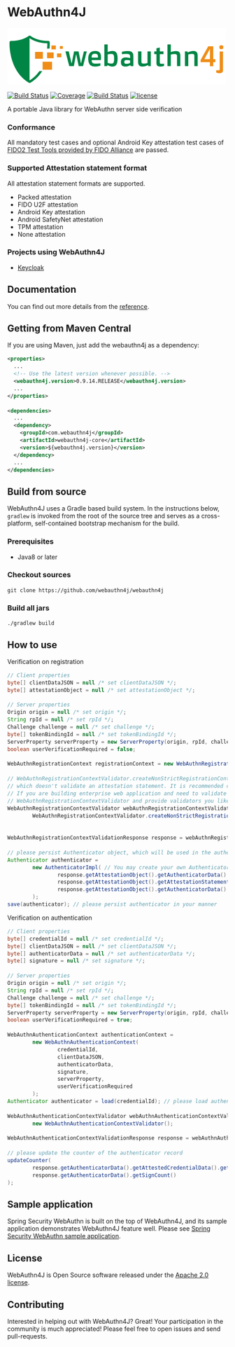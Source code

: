 # WebAuthn4J

![WebAuthn4J](./docs/image/logo.png)

[![Build Status](https://travis-ci.org/webauthn4j/webauthn4j.svg?branch=master)](https://travis-ci.org/webauthn4j/webauthn4j)
[![Coverage](https://sonarcloud.io/api/project_badges/measure?project=webauthn4j&metric=coverage)](https://sonarcloud.io/dashboard?id=webauthn4j)
[![Build Status](https://img.shields.io/maven-central/v/com.webauthn4j/webauthn4j-core.svg)](https://search.maven.org/#search%7Cga%7C1%7Cwebauthn4j)
[![license](https://img.shields.io/github/license/webauthn4j/webauthn4j.svg)](https://github.com/webauthn4j/webauthn4j/blob/master/LICENSE.txt)

A portable Java library for WebAuthn server side verification

### Conformance

All mandatory test cases and optional Android Key attestation test cases of [FIDO2 Test Tools provided by FIDO Alliance](https://fidoalliance.org/certification/functional-certification/conformance/)
are passed.

### Supported Attestation statement format

All attestation statement formats are supported.

* Packed attestation
* FIDO U2F attestation
* Android Key attestation
* Android SafetyNet attestation
* TPM attestation
* None attestation

### Projects using WebAuthn4J

* [Keycloak](https://www.keycloak.org/)

## Documentation

You can find out more details from the [reference](https://webauthn4j.github.io/webauthn4j/en/).

## Getting from Maven Central

If you are using Maven, just add the webauthn4j as a dependency:

```xml
<properties>
  ...
  <!-- Use the latest version whenever possible. -->
  <webauthn4j.version>0.9.14.RELEASE</webauthn4j.version>
  ...
</properties>

<dependencies>
  ...
  <dependency>
    <groupId>com.webauthn4j</groupId>
    <artifactId>webauthn4j-core</artifactId>
    <version>${webauthn4j.version}</version>
  </dependency>
  ...
</dependencies>
```


## Build from source

WebAuthn4J uses a Gradle based build system.
In the instructions below, `gradlew` is invoked from the root of the source tree and serves as a cross-platform,
self-contained bootstrap mechanism for the build.

### Prerequisites

- Java8 or later

### Checkout sources

```
git clone https://github.com/webauthn4j/webauthn4j
```

### Build all jars

```
./gradlew build
```

## How to use

Verification on registration
```java 
// Client properties
byte[] clientDataJSON = null /* set clientDataJSON */;
byte[] attestationObject = null /* set attestationObject */;

// Server properties
Origin origin = null /* set origin */;
String rpId = null /* set rpId */;
Challenge challenge = null /* set challenge */;
byte[] tokenBindingId = null /* set tokenBindingId */;
ServerProperty serverProperty = new ServerProperty(origin, rpId, challenge, tokenBindingId);
boolean userVerificationRequired = false;

WebAuthnRegistrationContext registrationContext = new WebAuthnRegistrationContext(clientDataJSON, attestationObject, serverProperty, userVerificationRequired);

// WebAuthnRegistrationContextValidator.createNonStrictRegistrationContextValidator() returns a WebAuthnRegistrationContextValidator instance
// which doesn't validate an attestation statement. It is recommended configuration for most web application.
// If you are building enterprise web application and need to validate the attestation statement, use the constructor of
// WebAuthnRegistrationContextValidator and provide validators you like
WebAuthnRegistrationContextValidator webAuthnRegistrationContextValidator =
        WebAuthnRegistrationContextValidator.createNonStrictRegistrationContextValidator();


WebAuthnRegistrationContextValidationResponse response = webAuthnRegistrationContextValidator.validate(registrationContext);

// please persist Authenticator object, which will be used in the authentication process.
Authenticator authenticator =
        new AuthenticatorImpl( // You may create your own Authenticator implementation to save friendly authenticator name
                response.getAttestationObject().getAuthenticatorData().getAttestedCredentialData(),
                response.getAttestationObject().getAttestationStatement(),
                response.getAttestationObject().getAuthenticatorData().getSignCount()
        );
save(authenticator); // please persist authenticator in your manner
```

Verification on authentication
```java 
// Client properties
byte[] credentialId = null /* set credentialId */;
byte[] clientDataJSON = null /* set clientDataJSON */;
byte[] authenticatorData = null /* set authenticatorData */;
byte[] signature = null /* set signature */;

// Server properties
Origin origin = null /* set origin */;
String rpId = null /* set rpId */;
Challenge challenge = null /* set challenge */;
byte[] tokenBindingId = null /* set tokenBindingId */;
ServerProperty serverProperty = new ServerProperty(origin, rpId, challenge, tokenBindingId);
boolean userVerificationRequired = true;

WebAuthnAuthenticationContext authenticationContext =
        new WebAuthnAuthenticationContext(
                credentialId,
                clientDataJSON,
                authenticatorData,
                signature,
                serverProperty,
                userVerificationRequired
        );
Authenticator authenticator = load(credentialId); // please load authenticator object persisted in the registration process in your manner

WebAuthnAuthenticationContextValidator webAuthnAuthenticationContextValidator =
        new WebAuthnAuthenticationContextValidator();

WebAuthnAuthenticationContextValidationResponse response = webAuthnAuthenticationContextValidator.validate(authenticationContext, authenticator);

// please update the counter of the authenticator record
updateCounter(
        response.getAuthenticatorData().getAttestedCredentialData().getCredentialId(),
        response.getAuthenticatorData().getSignCount()
);
```

## Sample application

Spring Security WebAuthn is built on the top of WebAuthn4J, and its sample application demonstrates WebAuthn4J feature well.
Please see [Spring Security WebAuthn sample application](https://github.com/sharplab/spring-security-webauthn).

## License

WebAuthn4J is Open Source software released under the
[Apache 2.0 license](http://www.apache.org/licenses/LICENSE-2.0.html).

## Contributing

Interested in helping out with WebAuthn4J? Great! Your participation in the community is much appreciated!
Please feel free to open issues and send pull-requests.
